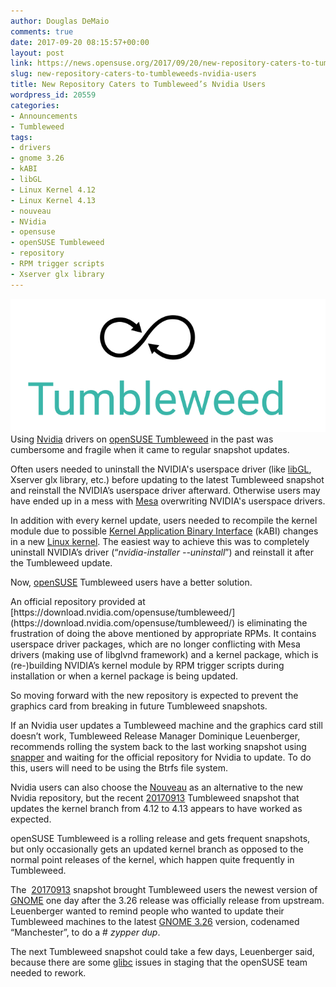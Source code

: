 ```yaml
---
author: Douglas DeMaio
comments: true
date: 2017-09-20 08:15:57+00:00
layout: post
link: https://news.opensuse.org/2017/09/20/new-repository-caters-to-tumbleweeds-nvidia-users/
slug: new-repository-caters-to-tumbleweeds-nvidia-users
title: New Repository Caters to Tumbleweed’s Nvidia Users
wordpress_id: 20559
categories:
- Announcements
- Tumbleweed
tags:
- drivers
- gnome 3.26
- kABI
- libGL
- Linux Kernel 4.12
- Linux Kernel 4.13
- nouveau
- NVidia
- opensuse
- openSUSE Tumbleweed
- repository
- RPM trigger scripts
- Xserver glx library
---
```


![](/wp-content/uploads/2016/05/Tumbleweed-black-green.png)Using [Nvidia](http://www.nvidia.com/Download/index.aspx) drivers on [openSUSE Tumbleweed](https://en.opensuse.org/Portal:Tumbleweed) in the past was cumbersome and fragile when it came to regular snapshot updates.

Often users needed to uninstall the NVIDIA's userspace driver (like [libGL](https://dri.freedesktop.org/wiki/libGL/), Xserver glx library, etc.) before updating to the latest Tumbleweed snapshot and reinstall the NVIDIA’s userspace driver afterward. Otherwise users may have ended up in a mess with [Mesa](https://www.mesa3d.org/) overwriting NVIDIA's userspace drivers.

In addition with every kernel update, users needed to recompile the kernel module due to possible [Kernel Application Binary Interface](https://en.wikipedia.org/wiki/Application_binary_interface) (kABI) changes in a new [Linux kernel](https://www.kernel.org/). The easiest way to achieve this was to completely uninstall NVIDIA’s driver (“_nvidia-installer --uninstall_”) and reinstall it after the Tumbleweed update.

Now, [openSUSE](https://www.opensuse.org/) Tumbleweed users have a better solution.

<!-- more -->An official repository provided at [https://download.nvidia.com/opensuse/tumbleweed/](https://download.nvidia.com/opensuse/tumbleweed/) is eliminating the frustration of doing the above mentioned by appropriate RPMs. It contains userspace driver packages, which are no longer conflicting with Mesa drivers (making use of libglvnd framework) and a kernel package, which is (re-)building NVIDIA’s kernel module by RPM trigger scripts during installation or when a kernel package is being updated.

So moving forward with the new repository is expected to prevent the graphics card from breaking in future Tumbleweed snapshots.

If an Nvidia user updates a Tumbleweed machine and the graphics card still doesn’t work, Tumbleweed Release Manager Dominique Leuenberger, recommends rolling the system back to the last working snapshot using [snapper](http://snapper.io/) and waiting for the official repository for Nvidia to update. To do this, users will need to be using the Btrfs file system.

Nvidia users can also choose the [Nouveau](https://nouveau.freedesktop.org/) as an alternative to the new Nvidia repository, but the recent [20170913](https://lists.opensuse.org/opensuse-factory/2017-09/msg00257.html) Tumbleweed snapshot that updates the kernel branch from 4.12 to 4.13 appears to have worked as expected.

openSUSE Tumbleweed is a rolling release and gets frequent snapshots, but only occasionally gets an updated kernel branch as opposed to the normal point releases of the kernel, which happen quite frequently in Tumbleweed.

The  [20170913](https://lists.opensuse.org/opensuse-factory/2017-09/msg00257.html) snapshot brought Tumbleweed users the newest version of [GNOME](https://www.gnome.org/) one day after the 3.26 release was officially release from upstream. Leuenberger wanted to remind people who wanted to update their Tumbleweed machines to the latest [GNOME 3.26](https://www.gnome.org/news/2017/09/gnome-3-26-released/) version, codenamed “Manchester”, to do a # _zypper dup_.

The next Tumbleweed snapshot could take a few days, Leuenberger said, because there are some [glibc](https://www.gnu.org/s/libc/) issues in staging that the openSUSE team needed to rework.
